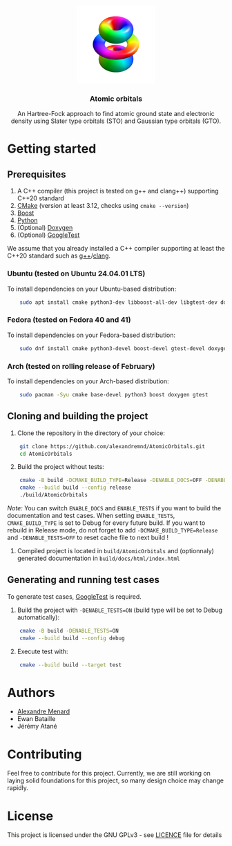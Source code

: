 <br />
<div align="center">
    <a href="https://github.com/alexandremnd/AtomicOrbitals">
        <img src="img/illustration.png" alt="Logo" width="180" height="180">
    </a>
    <h3 align="center">Atomic orbitals</h3>
    <p align="center">
        An Hartree-Fock approach to find atomic ground state and electronic density using Slater type orbitals (STO) and Gaussian type orbitals (GTO).
    </p>
</div>

# Getting started
## Prerequisites
1. A C++ compiler (this project is tested on g++ and clang++) supporting C++20 standard
2. [CMake](https://cmake.org/) (version at least 3.12, checks using ```cmake --version```)
3. [Boost](https://www.boost.org/)
4. [Python](https://www.python.org/)
5. (Optional) [Doxygen](https://www.doxygen.nl)
6. (Optional) [GoogleTest](https://github.com/google/googletest)

We assume that you already installed a C++ compiler supporting at least the C++20 standard such as [g++](https://gcc.gnu.org/)/[clang](https://clang.llvm.org/).

### Ubuntu (tested on Ubuntu 24.04.01 LTS)
To install dependencies on your Ubuntu-based distribution:
```bash
    sudo apt install cmake python3-dev libboost-all-dev libgtest-dev doxygen
```

### Fedora (tested on Fedora 40 and 41)
To install dependencies on your Fedora-based distribution:
```bash
    sudo dnf install cmake python3-devel boost-devel gtest-devel doxygen
```

### Arch (tested on rolling release of February)
To install dependencies on your Arch-based distribution:
```bash
    sudo pacman -Syu cmake base-devel python3 boost doxygen gtest
```

## Cloning and building the project

1. Clone the repository in the directory of your choice:
```bash
    git clone https://github.com/alexandremnd/AtomicOrbitals.git
    cd AtomicOrbitals
```
2. Build the project without tests:
```bash
    cmake -B build -DCMAKE_BUILD_TYPE=Release -DENABLE_DOCS=OFF -DENABLE_TESTS=OFF
    cmake --build build --config release
    ./build/AtomicOrbitals
```

*Note:* You can switch ```ENABLE_DOCS``` and ```ENABLE_TESTS``` if you want to build the documentation and test cases.
When setting ```ENABLE_TESTS```, ```CMAKE_BUILD_TYPE``` is set to Debug for every future build. If you want to rebuild in Release mode, do not forget to add ```-DCMAKE_BUILD_TYPE=Release``` and ```-DENABLE_TESTS=OFF``` to reset cache file to next build !

1. Compiled project is located in ```build/AtomicOrbitals``` and (optionnaly) generated documentation in ```build/docs/html/index.html```

## Generating and running test cases
To generate test cases, [GoogleTest](https://github.com/google/googletest) is required.

1. Build the project with ```-DENABLE_TESTS=ON``` (build type will be set to Debug automatically):
```bash
    cmake -B build -DENABLE_TESTS=ON
    cmake --build build --config debug
```

2. Execute test with:
```bash
    cmake --build build --target test
```

# Authors
- [Alexandre Menard](https://github.com/alexandremnd/)
- Ewan Bataille
- Jérémy Atané

# Contributing
Feel free to contribute for this project. Currently, we are still working on laying solid foundations for this project, so many design choice may change rapidly.

# License
This project is licensed under the GNU GPLv3 - see [LICENCE](LICENSE) file for details